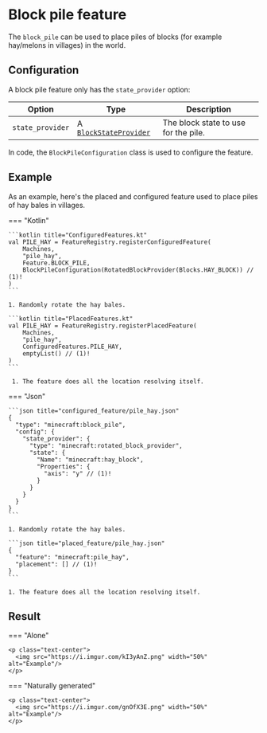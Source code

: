 # Block pile feature

The `block_pile` can be used to place piles of blocks (for example hay/melons in villages) in the world.

## Configuration

A block pile feature only has the `state_provider` option:

| Option           | Type                                                     | Description                          |
|------------------|----------------------------------------------------------|--------------------------------------|
| `state_provider` | A  [`BlockStateProvider`](../../block-state-provider.md) | The block state to use for the pile. |

In code, the `BlockPileConfiguration` class is used to configure the feature.

## Example

As an example, here's the placed and configured feature used to place piles of hay bales in villages.

=== "Kotlin"

    ```kotlin title="ConfiguredFeatures.kt"
    val PILE_HAY = FeatureRegistry.registerConfiguredFeature(
        Machines,
        "pile_hay",
        Feature.BLOCK_PILE,
        BlockPileConfiguration(RotatedBlockProvider(Blocks.HAY_BLOCK)) // (1)!
    )
    ```

    1. Randomly rotate the hay bales.

    ```kotlin title="PlacedFeatures.kt"
    val PILE_HAY = FeatureRegistry.registerPlacedFeature(
        Machines,
        "pile_hay",
        ConfiguredFeatures.PILE_HAY,
        emptyList() // (1)!
    )
    ```

     1. The feature does all the location resolving itself.

=== "Json"

    ```json title="configured_feature/pile_hay.json"
    {
      "type": "minecraft:block_pile",
      "config": {
        "state_provider": {
          "type": "minecraft:rotated_block_provider",
          "state": {
            "Name": "minecraft:hay_block",
            "Properties": {
              "axis": "y" // (1)!
            }
          }
        }
      }
    }
    ```

    1. Randomly rotate the hay bales.

    ```json title="placed_feature/pile_hay.json"
    {
      "feature": "minecraft:pile_hay",
      "placement": [] // (1)!
    }
    ```

    1. The feature does all the location resolving itself.

## Result

=== "Alone"

    <p class="text-center">
      <img src="https://i.imgur.com/kI3yAnZ.png" width="50%" alt="Example"/>
    </p>

=== "Naturally generated"

    <p class="text-center">
      <img src="https://i.imgur.com/gnOfX3E.png" width="50%" alt="Example"/>
    </p>
